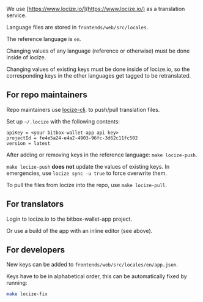 We use [https://www.locize.io/](https://www.locize.io/) as a translation service.

Language files are stored in `frontends/web/src/locales`.

The reference language is `en`.

Changing values of any language (reference or otherwise) must be done inside of locize.

Changing values of existing keys must be done inside of locize.io, so the corresponding keys in the
other languages get tagged to be retranslated.

## For repo maintainers

Repo maintainers use [locize-cli](https://github.com/locize/locize-cli). to push/pull translation
files.

Set up `~/.locize` with the following contents:

```
apiKey = <your bitbox-wallet-app api key>
projectId = fe4e5a24-e4a2-4903-96fc-3d62c11fc502
version = latest
```

After adding or removing keys in the reference language: `make locize-push`.

`make locize-push` **does not** update the values of existing keys. In emergencies, use
`locize sync -u true` to force overwrite them.

To pull the files from locize into the repo, use `make locize-pull`.

## For translators

Login to locize.io to the bitbox-wallet-app project.

Or use a build of the app with an inline editor (see above).

## For developers

New keys can be added to `frontends/web/src/locales/en/app.json`.

Keys have to be in alphabetical order, this can be automatically fixed by running:

```bash
make locize-fix
```
